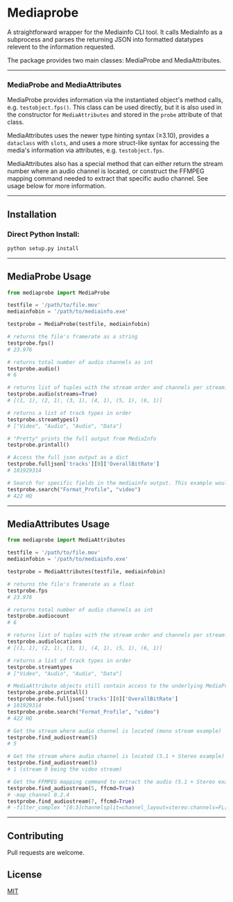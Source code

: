 # Mediaprobe

A straightforward wrapper for the Mediainfo CLI tool. It calls MediaInfo as a subprocess and parses the returning
JSON into formatted datatypes relevent to the information requested.

The package provides two main classes: MediaProbe and MediaAttributes.
___

### MediaProbe and MediaAttributes
MediaProbe provides information via the instantiated object's method calls, e.g. `testobject.fps()`. This class can be used directly, but it is also used in the constructor for `MediaAttributes` and stored in the `probe` attribute of that class.

MediaAttributes uses the newer type hinting syntax (≥3.10), provides a `dataclass` with `slots`, and uses a more struct-like syntax for accessing the media's information via attributes, e.g. `testobject.fps`.

MediaAttributes also has a special method that can either return the stream number where an audio channel is located, or construct the FFMPEG mapping command needed to extract that specific audio channel. See usage below for more information.

___

## Installation

### Direct Python Install:

```bash
python setup.py install
```

---

## MediaProbe Usage

```python
from mediaprobe import MediaProbe

testfile = '/path/to/file.mov'
mediainfobin = '/path/to/mediainfo.exe'

testprobe = MediaProbe(testfile, mediainfobin)

# returns the file's framerate as a string
testprobe.fps()
# 23.976

# returns total number of audio channels as int
testprobe.audio()
# 6

# returns list of tuples with the stream order and channels per stream. Mono streams example:
testprobe.audio(streams=True)
# [(1, 1), (2, 1), (3, 1), (4, 1), (5, 1), (6, 1)]

# returns a list of track types in order
testprobe.streamtypes()
# ["Video", "Audio", "Audio", "Data"]

# "Pretty" prints the full output from MediaInfo
testprobe.printall()

# Access the full json output as a dict
testprobe.fulljson['tracks'][0]['OverallBitRate']
# 181929314

# Search for specific fields in the mediainfo output. This example would return '422 HQ' from a ProRes422HQ
testprobe.search("Format_Profile", "video")
# 422 HQ
```

---
## MediaAttributes Usage

```python
from mediaprobe import MediaAttributes

testfile = '/path/to/file.mov'
mediainfobin = '/path/to/mediainfo.exe'

testprobe = MediaAttributes(testfile, mediainfobin)

# returns the file's framerate as a float
testprobe.fps
# 23.976

# returns total number of audio channels as int
testprobe.audiocount
# 6

# returns list of tuples with the stream order and channels per stream. Mono streams example:
testprobe.audiolocations
# [(1, 1), (2, 1), (3, 1), (4, 1), (5, 1), (6, 1)]

# returns a list of track types in order
testprobe.streamtypes
# ["Video", "Audio", "Audio", "Data"]

# MediaAttribute objects still contain access to the underlying MediaProbe object:
testprobe.probe.printall()
testprobe.probe.fulljson['tracks'][0]['OverallBitRate']
# 181929314
testprobe.probe.search("Format_Profile", "video")
# 422 HQ

# Get the stream where audio channel is located (mono stream example)
testprobe.find_audiostream(5)
# 5

# Get the stream where audio channel is located (5.1 + Stereo example)
testprobe.find_audiostream(5)
# 1 (stream 0 being the video stream)

# Get the FFMPEG mapping command to extract the audio (5.1 + Stereo example)
testprobe.find_audiostream(5, ffcmd=True)
# -map_channel 0.2.4
testprobe.find_audiostream(7, ffcmd=True)
# -filter_complex "[0:3]channelsplit=channel_layout=stereo:channels=FL[left]" -map "[left]"
```

---
##
## Contributing
Pull requests are welcome. 

## License
[MIT](https://choosealicense.com/licenses/mit/)